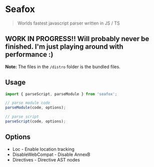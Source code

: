# Seafox

> Worlds fastest javascript parser written in JS / TS

## WORK IN PROGRESS!!  Will probably never be finished. I'm just playing around with performance :)

**Note:** The files in the `/distro` folder is the bundled files.

## Usage

```ts
import { parseScript, parseModule } from 'seafox';

// parse module code
parseModule(code, options);

// parse script
parseScript(code, options);
```

## Options

- Loc - Enable location tracking
- DisableWebCompat - Disable AnnexB
- Directives - Directive AST nodes
